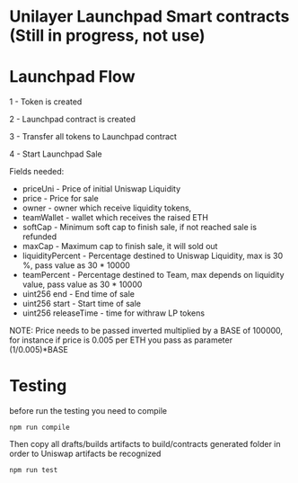 # Unilayer Launchpad Smart contracts (Still in progress, not use)


# Launchpad Flow

1 - Token is created

2 - Launchpad contract is created

3 - Transfer all tokens to Launchpad contract

4 - Start Launchpad Sale

Fields needed:

- priceUni - Price of initial Uniswap Liquidity
- price  - Price for sale
- owner - owner which receive liquidity tokens, 
- teamWallet - wallet which receives the raised ETH
- softCap - Minimum soft cap to finish sale, if not reached sale is refunded
- maxCap - Maximum cap to finish sale, it will sold out
- liquidityPercent - Percentage destined to Uniswap Liquidity, max is 30 %, pass value as 30 * 10000
- teamPercent - Percentage destined to Team, max depends on liquidity value, pass value as 30 * 10000
- uint256 end -  End time of sale
- uint256 start - Start time of sale
- uint256 releaseTime - time for withraw LP tokens

 NOTE: Price needs to be passed inverted multiplied by a BASE of 100000, for instance if price is 0.005 per ETH you pass as parameter (1/0.005)*BASE

 # Testing

 before run the testing you need to compile

 `npm run compile` 

 Then copy all drafts/builds artifacts to build/contracts generated folder in order to Uniswap artifacts be recognized

 `npm run test `